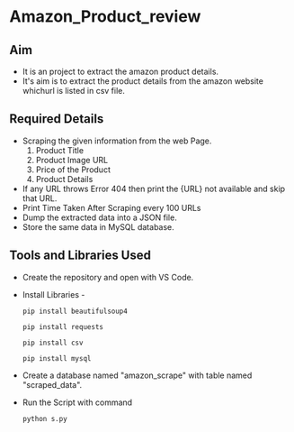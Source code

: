 # Amazon_Product_review
## Aim
* It is an project to extract the amazon product details.
* It's aim is to extract the product details from the amazon website whichurl is listed in csv file.
## Required Details 
* Scraping the given information from the web Page.
  1. Product Title
  2. Product Image URL
  3. Price of the Product
  4. Product Details
* If any URL throws Error 404 then print the {URL} not available and skip that URL.
* Print Time Taken After Scraping every 100 URLs
* Dump the extracted data into a JSON file.
* Store the same data in MySQL database.
## Tools and Libraries Used 
* Create the repository and open with VS Code.
* Install Libraries - 

  ```pip install beautifulsoup4```
  
  ```pip install requests```
  
  ```pip install csv```
  
  ```pip install mysql```
 
* Create a database named "amazon_scrape" with table named "scraped_data".
* Run the Script with command 

  ```python s.py```
